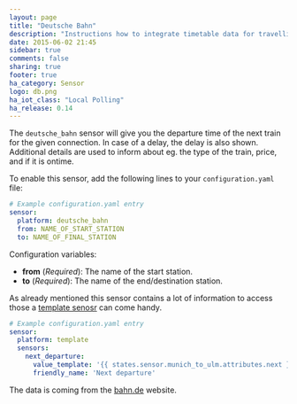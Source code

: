 ```yaml
---
layout: page
title: "Deutsche Bahn"
description: "Instructions how to integrate timetable data for travelling in Germany within Home Assistant."
date: 2015-06-02 21:45
sidebar: true
comments: false
sharing: true
footer: true
ha_category: Sensor
logo: db.png
ha_iot_class: "Local Polling"
ha_release: 0.14
---
```



The `deutsche_bahn` sensor will give you the departure time of the next train for the given connection. In case of a delay, the delay is also shown. Additional details are used to inform about eg. the type of the train, price, and if it is ontime.

To enable this sensor, add the following lines to your `configuration.yaml` file:

```yaml
# Example configuration.yaml entry
sensor:
  platform: deutsche_bahn
  from: NAME_OF_START_STATION
  to: NAME_OF_FINAL_STATION
```

Configuration variables:

- **from** (*Required*): The name of the start station.
- **to** (*Required*): The name of the end/destination station.

As already mentioned this sensor contains a lot of information to access those a [template senosr](/components/sensor.template/) can come handy.

```yaml
# Example configuration.yaml entry
sensor:
  platform: template
  sensors:
    next_departure:
      value_template: '{{ states.sensor.munich_to_ulm.attributes.next }}'
      friendly_name: 'Next departure'
```

The data is coming from the [bahn.de](http://www.bahn.de/p/view/index.shtml) website.
